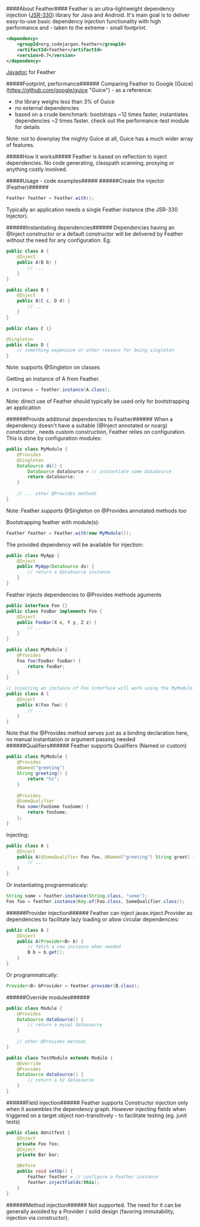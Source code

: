 ####About Feather####
Feather is an ultra-lightweight dependency injection ([JSR-330](https://jcp.org/en/jsr/detail?id=330 "JSR-330")) library for Java and Android. It's main goal is to deliver easy-to-use basic dependency injection functionality with high performance and - taken to the extreme - small footprint.

```xml
<dependency>
    <groupId>org.codejargon.feather</groupId>
    <artifactId>feather</artifactId>
    <version>0.7</version>
</dependency>
```
[Javadoc](http://zsoltherpai.github.io/feather/apidocs-0.7 "Javadoc") for Feather

#####Footprint, performance######
Comparing Feather to Google [Guice] (https://github.com/google/guice "Guice") - as a reference:
- the library weighs less than 3% of Guice
- no external dependencies
- based on a crude benchmark: bootstraps ~12 times faster, instantiates dependencies ~2 times faster. check out the performance-test module for details

Note: not to downplay the mighty Guice at all, Guice has a much wider array of features.

#####How it works#####
Feather is based on reflection to inject dependencies. No code generating, classpath scanning, proxying or anything costly involved.

#####Usage - code examples#####
######Create the injector (Feather)######
```java
Feather feather = Feather.with();
```
Typically an application needs a single Feather instance (the JSR-330 Injector).

######Instantiating dependencies######
Dependencies having an @Inject constructor or a default constructor will be delivered by Feather without the need for any configuration. Eg:
```java
public class A {
    @Inject
    public A(B b) {
        // ...
    }
}

public class B {
    @Inject
    public B(C c, D d) {
        // ...
    }
}

public class C {}

@Singleton
public class D {
    // something expensive or other reasons for being singleton
}
```
Note: supports @Singleton on classes  

Getting an instance of A from Feather.
```java
A instance = feather.instance(A.class);
```
Note: direct use of Feather should typically be used only for bootstrapping an application

######Provide additional dependencies to Feather######
When a dependency doesn't have a suitable (@Inject annotated or noarg) constructor , needs custom construction, Feather relies on configuration. This is done by configuration modules:
```java
public class MyModule {
    @Provides
    @Singleton 
    DataSource ds() {
        DataSource dataSource = // instantiate some DataSource
        return dataSource;
    }
    
    // ... other @Provides methods
}
```
Note: Feather supports @Singleton on @Provides annotated methods too  

Bootstrapping feather with module(s):
```java
Feather feather = Feather.with(new MyModule());
```
The provided dependency will be available for injection:
```java
public class MyApp {
    @Inject 
    public MyApp(DataSource ds) {
        // return a DataSource instance
    }
}
```
Feather injects dependencies to @Provides methods aguments
```java
public interface Foo {}
public class FooBar implements Foo {
    @Inject
    public FooBar(X x, Y y, Z z) {
        // ...
    }
}

public class MyModule {
    @Provides
    Foo foo(FooBar fooBar) {
        return fooBar;
    }
}

// injecting an instance of Foo interface will work using the MyModule above:
public class A {
    @Inject
    public A(Foo foo) {
        // ...
    }
}
```
Note that the @Provides method serves just as a binding declaration here, no manual instantiation or argument passing needed
######Qualifiers######
Feather supports Qualifiers (Named or custom)
```java
public class MyModule {
    @Provides
    @Named("greeting")
    String greeting() {
        return "hi";
    }
        
    @Provides
    @SomeQualifier
    Foo some(FooSome fooSome) {
        return fooSome;
    };
}
```
Injecting:
```java
public class A {
    @Inject
    public A(@SomeQualifier Foo foo, @Named("greeting") String greet) {
        // ...
    }
}
```
Or instantiating programmaticaly:
```java
String some = feather.instance(String.class, "some");
Foo foo = feather.instance(Key.of(Foo.class, SomeQualifier.class));
```
######Provider injection######
Feather can inject javax.inject.Provider as dependencies to facilitate lazy loading or allow circular dependencies:
```java
public class A {
    @Inject
    public A(Provider<B> b) {
        // fetch a new instance when needed
        B b = b.get();
    }
}
```
Or programmatically:
```java
Provider<B> bProvider = feather.provider(B.class);
```
######Override modules######
```java
public class Module {
    @Provides
    DataSource dataSource() {
        // return a mysql datasource
    }
    
    // other @Provides methods
}

public class TestModule extends Module {
    @Override
    @Provides
    DataSource dataSource() {
        // return a h2 datasource
    }
}
```
######Field injection######
Feather supports Constructor injection only when it assembles the dependency graph. However injecting fields when triggered on a target object non-transitively - to facilitate testing (eg. junit tests)
```java
public class AUnitTest {
    @Inject
    private Foo foo;
    @Inject
    private Bar bar;

    @Before
    public void setUp() {
        Feather feather = // configure a Feather instance
        feather.injectFields(this);
    }
}
```
######Method injection######
Not supported. The need for it can be generally avoided by a Provider / solid design (favoring immutability, injection via constructor).

